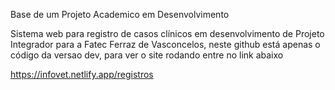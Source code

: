 Base de um Projeto Academico em Desenvolvimento

Sistema web para registro de casos clínicos em desenvolvimento de Projeto Integrador para a Fatec Ferraz de Vasconcelos, neste github está apenas o código da versao dev, para ver o site rodando entre no link abaixo

https://infovet.netlify.app/registros
